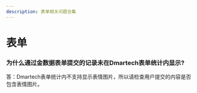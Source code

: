 ```yaml
---
description: 表单相关问题合集
---
```


# 表单

### 为什么通过金数据表单提交的记录未在Dmartech表单统计内显示?

答：Dmartech表单统计内不支持显示表情图片，所以请检查用户提交的内容是否包含表情图片。


